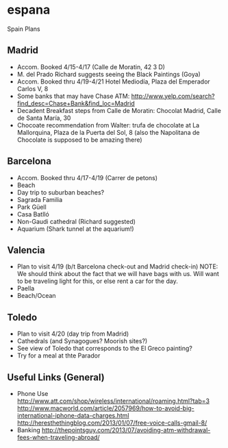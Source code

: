 # espana
Spain Plans

## Madrid
* Accom. Booked 4/15-4/17
  (Calle de Moratin, 42 3 D)
* M. del Prado
  Richard suggests seeing the Black Paintings (Goya)
* Accom. Booked thru 4/19-4/21 
  Hotel Mediodía, Plaza del Emperador Carlos V, 8
* Some banks that may have Chase ATM:
  http://www.yelp.com/search?find_desc=Chase+Bank&find_loc=Madrid
* Decadent Breakfast steps from Calle de Moratin: 
  Chocolat Madrid, Calle de Santa María, 30
* Chocoate recommendation from Walter: trufa de chocolate at La Mallorquina, Plaza de la Puerta del Sol, 8 (also the Napolitana   de Chocolate is supposed to be amazing there)

## Barcelona
* Accom. Booked thru 4/17-4/19
  (Carrer de petons)
* Beach
* Day trip to suburban beaches?
* Sagrada Familia
* Park Güell
* Casa Batlló
* Non-Gaudi cathedral (Richard suggested)
* Aquarium (Shark tunnel at the aquarium!)

## Valencia
* Plan to visit 4/19 (b/t Barcelona check-out and Madrid check-in)
  NOTE: We should think about the fact that we will have bags with us.  Will want to be traveling light for this, or else rent a   car for the day. 
* Paella
* Beach/Ocean

## Toledo
* Plan to visit 4/20 (day trip from Madrid) 
* Cathedrals (and Synagogues? Moorish sites?)
* See view of Toledo that corresponds to the El Greco painting?
* Try for a meal at thte Parador

## Useful Links (General)
* Phone Use
http://www.att.com/shop/wireless/international/roaming.html?tab=3
http://www.macworld.com/article/2057969/how-to-avoid-big-international-iphone-data-charges.html
http://heresthethingblog.com/2013/01/07/free-voice-calls-gmail-8/
* Banking
http://thepointsguy.com/2013/07/avoiding-atm-withdrawal-fees-when-traveling-abroad/
